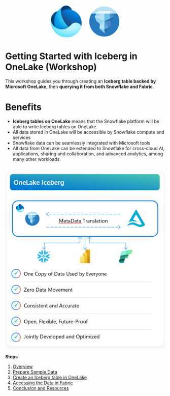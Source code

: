 <p align="center">
  <img src="img/onelakes.png" alt="One Lake" width="100"/>
  &nbsp;&nbsp;&nbsp;
  <img src="img/ice.png" alt="Iceberg" width="100"/>
</p>


# Getting Started with Iceberg in OneLake (Workshop)

This workshop guides you through creating an **Iceberg table backed by Microsoft OneLake**, then **querying it from both Snowflake and Fabric**.

# Benefits

- **Iceberg tables on OneLake** means that the Snowflake platform will be able to write Iceberg tables on OneLake.
- All data stored in OneLake will be accessible by Snowflake compute and services
- Snowflake data can be seamlessly integrated with Microsoft tools
- All data from OneLake can be extended to Snowflake for cross-cloud AI, applications, sharing and collaboration, and advanced analytics, among many other workloads


![OneLake](img/onelakes2.png)



**Steps**  
1. [Overview](01-overview.md)  
2. [Prepare Sample Data](02-prepare-sample-data.md)  
3. [Create an Iceberg table in OneLake](03-create-iceberg-table-in-onelake.md)  
4. [Accessing the Data in Fabric](04-accessing-the-data-in-fabric.md)  
5. [Conclusion and Resources](05-conclusion-and-resources.md)
